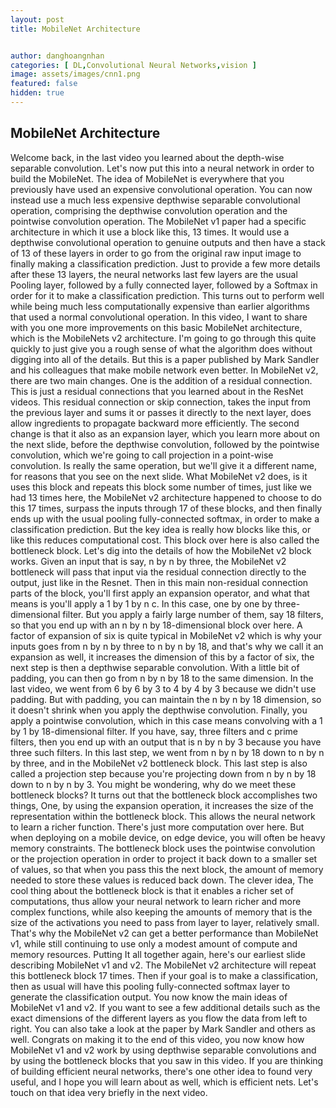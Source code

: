```yaml
---
layout: post
title: MobileNet Architecture


author: danghoangnhan
categories: [ DL,Convolutional Neural Networks,vision ]
image: assets/images/cnn1.png
featured: false
hidden: true
---
```


## MobileNet Architecture


Welcome back, in
the last video you learned about the depth-wise
separable convolution. Let's now put this
into a neural network in order to build the MobileNet. The idea of MobileNet
is everywhere that you previously have used an expensive
convolutional operation. You can now instead use a much less expensive depthwise separable
convolutional operation, comprising the depthwise
convolution operation and the pointwise
convolution operation. The MobileNet v1 paper had
a specific architecture in which it use a block
like this, 13 times. It would use a depthwise
convolutional operation to genuine outputs and
then have a stack of 13 of these layers in order to go from the original raw input image to finally making a
classification prediction. Just to provide a few more
details after these 13 layers, the neural networks
last few layers are the usual Pooling layer, followed by a fully
connected layer, followed by a Softmax in order for it to make a
classification prediction. This turns out to perform well while being much
less computationally expensive than earlier algorithms that used a normal
convolutional operation. In this video, I want
to share with you one more improvements on this basic MobileNet
architecture, which is the MobileNets
v2 architecture. I'm going to go through this quite quickly to just give you a rough sense of
what the algorithm does without digging
into all of the details. But this is a paper published
by Mark Sandler and his colleagues that make
mobile network even better. In MobileNet v2, there
are two main changes. One is the addition of
a residual connection. This is just a residual
connections that you learned about in
the ResNet videos. This residual connection
or skip connection, takes the input from
the previous layer and sums it or passes it
directly to the next layer, does allow ingredients to propagate backward
more efficiently. The second change is that it
also as an expansion layer, which you learn more
about on the next slide, before the depthwise convolution, followed by the
pointwise convolution, which we're going to call projection in a
point-wise convolution. Is really the same operation, but we'll give it
a different name, for reasons that you
see on the next slide. What MobileNet v2 does, is it uses this block and repeats this block
some number of times, just like we had 13 times here, the MobileNet v2
architecture happened to choose to do this 17 times, surpass the inputs through
17 of these blocks, and then finally ends up with the usual pooling
fully-connected softmax, in order to make a
classification prediction. But the key idea is really
how blocks like this, or like this reduces
computational cost. This block over here is also
called the bottleneck block. Let's dig into the details of how the MobileNet v2 block works. Given an input that is say, n by n by three, the MobileNet v2
bottleneck will pass that input via the
residual connection directly to the output, just like in the Resnet. Then in this main non-residual connection
parts of the block, you'll first apply an
expansion operator, and what that means
is you'll apply a 1 by 1 by n c. In this case, one by one by
three-dimensional filter. But you apply a fairly
large number of them, say 18 filters, so that you end up with an n by n by 18-dimensional
block over here. A factor of expansion of six is quite typical in
MobileNet v2 which is why your inputs goes from n by n by three to n by n by 18, and that's why we call
it an expansion as well, it increases the dimension
of this by a factor of six, the next step is then a
depthwise separable convolution. With a little bit of padding, you can then go from n by n
by 18 to the same dimension. In the last video, we
went from 6 by 6 by 3 to 4 by 4 by 3 because
we didn't use padding. But with padding, you
can maintain the n by n by 18 dimension, so it doesn't shrink when you apply the depthwise convolution. Finally, you apply a
pointwise convolution, which in this case means
convolving with a 1 by 1 by 18-dimensional filter. If you have, say, three filters and
c prime filters, then you end up with
an output that is n by n by 3 because you have
three such filters. In this last step, we went from n by n by 18
down to n by n by three, and in the MobileNet
v2 bottleneck block. This last step is also
called a projection step because you're
projecting down from n by n by 18 down to n by n by 3. You might be wondering, why do we meet these bottleneck blocks? It turns out that
the bottleneck block accomplishes two things, One, by using the expansion operation, it increases the size of the representation within
the bottleneck block. This allows the neural network to learn a richer function. There's just more
computation over here. But when deploying
on a mobile device, on edge device, you will often be heavy
memory constraints. The bottleneck block uses
the pointwise convolution or the projection operation in
order to project it back down to a smaller set of values, so that when you pass
this the next block, the amount of memory needed to store these values is
reduced back down. The clever idea, The
cool thing about the bottleneck block is that it enables a richer set
of computations, thus allow your neural
network to learn richer and more
complex functions, while also keeping the amounts
of memory that is the size of the activations
you need to pass from layer to layer, relatively small. That's why the
MobileNet v2 can get a better performance
than MobileNet v1, while still continuing to use only a modest amount of
compute and memory resources. Putting It all together again, here's our earliest slide
describing MobileNet v1 and v2. The MobileNet v2
architecture will repeat this bottleneck
block 17 times. Then if your goal is to
make a classification, then as usual will have this pooling fully-connected
softmax layer to generate the
classification output. You now know the main ideas
of MobileNet v1 and v2. If you want to see a few
additional details such as the exact dimensions of
the different layers as you flow the data
from left to right. You can also take a look at the paper by Mark Sandler
and others as well. Congrats on making it to
the end of this video, you now know how MobileNet
v1 and v2 work by using depthwise separable
convolutions and by using the bottleneck blocks
that you saw in this video. If you are thinking of building efficient
neural networks, there's one other idea
to found very useful, and I hope you will
learn about as well, which is efficient nets. Let's touch on that idea very
briefly in the next video.